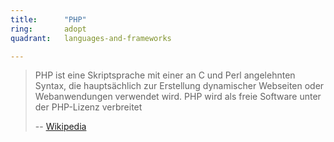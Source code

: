 ```yaml
---
title:      "PHP"
ring:       adopt
quadrant:   languages-and-frameworks

---
```


> PHP ist eine Skriptsprache mit einer an C und Perl angelehnten Syntax, die hauptsächlich zur Erstellung dynamischer Webseiten oder Webanwendungen verwendet wird. PHP wird als freie Software unter der PHP-Lizenz verbreitet
> 
> -- [Wikipedia](https://de.wikipedia.org/wiki/PHP)